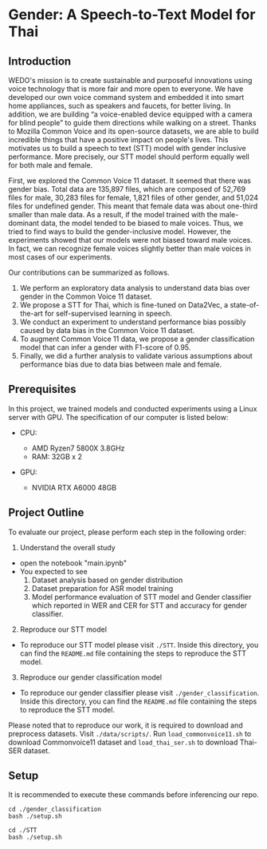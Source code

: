 # Gender: A Speech-to-Text Model for Thai

## Introduction
WEDO's mission is to create sustainable and purposeful innovations using voice technology that is more fair and more open to everyone. We have developed our own voice command system and embedded it into smart home appliances, such as speakers and faucets, for better living. In addition, we are building “a voice-enabled device equipped with a camera for blind people” to guide them directions while walking on a street. Thanks to Mozilla Common Voice and its open-source datasets, we are able to build incredible things that have a positive impact on people's lives. This motivates us to build a speech to text (STT) model with gender inclusive performance. More precisely, our STT model should perform equally well for both male and female.

First, we explored the Common Voice 11 dataset. It seemed that there was gender bias. Total data are 135,897 files, which are composed of 52,769 files for male, 30,283 files for female, 1,821 files of other gender, and  51,024 files for undefined gender. This meant that female data was about one-third smaller than male data. As a result, if the model trained with the male-dominant data, the model tended to be biased to male voices. Thus, we tried to find ways to build the gender-inclusive model. However, the experiments showed that our models were not biased toward male voices. In fact, we can recognize female voices slightly better than male voices in most cases of our experiments.

Our contributions can be summarized as follows.

1. We perform an exploratory data analysis to understand data bias over gender in the Common Voice 11 dataset.
2. We propose a STT for Thai, which is fine-tuned on Data2Vec, a state-of-the-art for self-supervised learning in speech.
3. We conduct an experiment to understand performance bias possibly caused by data bias in the Common Voice 11 dataset.
4. To augment Common Voice 11 data, we propose a gender classification model that can infer a gender with F1-score of 0.95.
5. Finally, we did a further analysis to validate various assumptions about performance bias due to data bias between male and female.

## Prerequisites
In this project, we trained models and conducted experiments using a Linux server with GPU. The specification of our computer is listed below:
* CPU:
    * AMD Ryzen7 5800X 3.8GHz
    * RAM: 32GB x 2

* GPU:
    * NVIDIA RTX A6000 48GB

## Project Outline 
To evaluate our project, please perform each step in the following order:

1. Understand the overall study
  * open the notebook "main.ipynb"
  * You expected to see 
      1. Dataset analysis based on gender distribution 
      2. Dataset preparation for ASR model training 
      3. Model performance evaluation of STT model and Gender classifier which reported in WER and CER for STT and accuracy for gender classifier.
  
2. Reproduce our STT model
  * To reproduce our STT model please visit `./STT`. Inside this directory, you can find the `README.md` file containing the steps to reproduce the STT model.

3. Reproduce our gender classification model
  * To reproduce our gender classifier please visit `./gender_classification`. Inside this directory, you can find the `README.md` file containing the steps to reproduce the STT model.

Please noted that to reproduce our work, it is required to download and preprocess datasets. Visit `./data/scripts/`. Run `load_commonvoice11.sh` to download Commonvoice11 dataset and `load_thai_ser.sh` to download Thai-SER dataset.
 
## Setup
It is recommended to execute these commands before inferencing our repo.
```console
cd ./gender_classification
bash ./setup.sh
```
```console
cd ./STT
bash ./setup.sh
```
